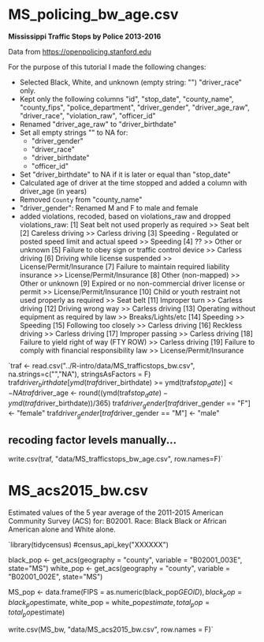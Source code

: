 # MS_policing_bw_age.csv

**Mississippi Traffic Stops by Police 2013-2016**

Data from https://openpolicing.stanford.edu

For the purpose of this tutorial I made the following changes:

- Selected Black, White, and unknown (empty string: "") "driver_race" only.
- Kept only the following columns "id", "stop_date", "county_name", "county_fips", "police_department", "driver_gender", "driver_age_raw", "driver_race",  "violation_raw", "officer_id"
- Renamed "driver_age_raw" to "driver_birthdate"
- Set all empty strings "" to NA for:
    - "driver_gender"
    - "driver_race"
    - "driver_birthdate"
    - "officer_id"
- Set "driver_birthdate" to NA if it is later or equal than "stop_date"
- Calculated age of driver at the time stopped and added a column with driver_age (in years)
- Removed `County` from "county_name"
- "driver_gender": Renamed M and F to male and female
- added violations, recoded, based on violations_raw and dropped violations_raw:
[1] Seat belt not used properly as required >> Seat belt
[2] Careless driving >> Carless driving
[3] Speeding - Regulated or posted speed limit and actual speed >> Speeding
[4] ?? >> Other or unknown
[5] Failure to obey sign or traffic control device >> Carless driving
[6] Driving while license suspended  >> License/Permit/Insurance
[7] Failure to maintain required liability insurance >> License/Permit/Insurance
[8] Other (non-mapped) >> Other or unknown
[9] Expired or no non-commercial driver license or permit >> License/Permit/Insurance
[10] Child or youth restraint not used properly as required >> Seat belt
[11] Improper turn >> Carless driving
[12] Driving wrong way >> Carless driving
[13] Operating without equipment as required by law >>  Breaks/Lights/etc
[14] Speeding  >> Speeding
[15] Following too closely >> Carless driving
[16] Reckless driving >> Carless driving
[17] Improper passing >> Carless driving
[18] Failure to yield right of way (FTY ROW) >> Carless driving
[19] Failure to comply with financial responsibility law >> License/Permit/Insurance

`traf <- read.csv("../R-intro/data/MS_trafficstops_bw.csv", na.strings=c("","NA"), stringsAsFactors = F)
traf$driver_birthdate[ymd(traf$driver_birthdate) >= ymd(traf$stop_date)] <- NA
traf$driver_age <- round((ymd(traf$stop_date) - ymd(traf$driver_birthdate))/365)
traf$driver_gender[traf$driver_gender == "F"] <- "female"
traf$driver_gender[traf$driver_gender == "M"] <- "male"

## recoding factor levels manually...

write.csv(traf, "data/MS_trafficstops_bw_age.csv", row.names=F)`

# MS_acs2015_bw.csv

Estimated values of the 5 year average of the 2011-2015 American Community Survey (ACS) for: B02001. Race: Black Black or African American alone and White alone.

`library(tidycensus)
#census_api_key("XXXXXX")

black_pop <- get_acs(geography = "county", variable = "B02001_003E", state="MS")
white_pop <- get_acs(geography = "county", variable = "B02001_002E", state="MS")

MS_pop <- data.frame(FIPS = as.numeric(black_pop$GEOID), black_pop = black_pop$estimate, white_pop = white_pop$estimate, total_pop = total_pop$estimate)

write.csv(MS_bw, "data/MS_acs2015_bw.csv", row.names = F)`
